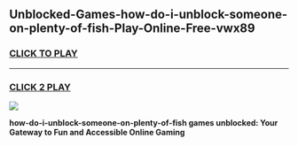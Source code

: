 
## Unblocked-Games-how-do-i-unblock-someone-on-plenty-of-fish-Play-Online-Free-vwx89
<h3>
<a href="https://premium76.site?title=how-do-i-unblock-someone-on-plenty-of-fish&ref=26A">CLICK TO PLAY</a></h3>
<hr>

<h3>
<a href="https://premium76.site?title=how-do-i-unblock-someone-on-plenty-of-fish&ref=26A">CLICK 2 PLAY</a>
  
</h3>

<a href="https://premium76.site?title=how-do-i-unblock-someone-on-plenty-of-fish&ref=26A"><img src="https://clearcache.store/games.png"></a>


**how-do-i-unblock-someone-on-plenty-of-fish games unblocked: Your Gateway to Fun and Accessible Online Gaming**
